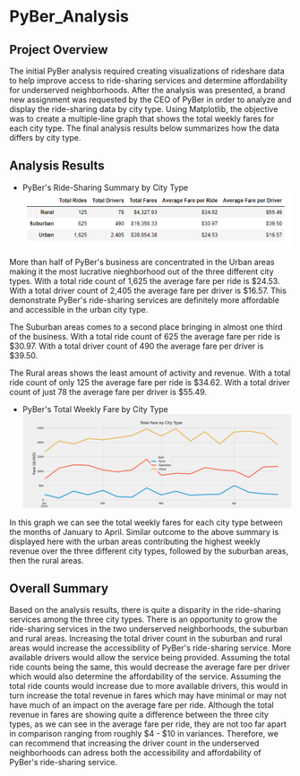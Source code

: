# PyBer_Analysis

## Project Overview
The initial PyBer analysis required creating visualizations of rideshare data to help improve access to ride-sharing services and determine affordability for underserved neighborhoods. After the analysis was presented, a brand new assignment was requested by the CEO of PyBer in order to analyze and display the ride-sharing data by city type. Using Matplotlib, the objective was to create a multiple-line graph that shows the total weekly fares for each city type. The final analysis results below summarizes how the data differs by city type.   

## Analysis Results

* PyBer's Ride-Sharing Summary by City Type
![pyber_summary_df](https://github.com/Lora-Borja/PyBer_Analysis/blob/main/analysis/pyber_summary_df.png)


More than half of PyBer's business are concentrated in the Urban areas making it the most lucrative nieghborhood out of the three different city types. With a total ride count of 1,625 the average fare per ride is $24.53. With a total driver count of 2,405 the average fare per driver is $16.57. This demonstrate PyBer's ride-sharing services are definitely more affordable and accessible in the urban city type.

The Suburban areas comes to a second place bringing in almost one third of the business. With a total ride count of 625 the average fare per ride is $30.97. With a total driver count of 490 the average fare per driver is $39.50. 

The Rural areas shows the least amount of activity and revenue. With a total ride count of only 125 the average fare per ride is $34.62. With a total driver count of just 78 the average fare per driver is $55.49. 


* PyBer's Total Weekly Fare by City Type 
![PyBer_fare_summary_](https://github.com/Lora-Borja/PyBer_Analysis/blob/main/analysis/PyBer_fare_summary.png)


In this graph we can see the total weekly fares for each city type between the months of January to April. Similar outcome to the above summary is displayed here with the urban areas contributing the highest weekly revenue over the three different city types, followed by the suburban areas, then the rural areas.

## Overall Summary
Based on the analysis results, there is quite a disparity in the ride-sharing services among the three city types. There is an opportunity to grow the ride-sharing services in the two underserved neighborhoods, the suburban and rural areas. Increasing the total driver count in the suburban and rural areas would increase the accessibility of PyBer's ride-sharing service. More available drivers would allow the service being provided. Assuming the total ride counts being the same, this would decrease the average fare per driver which would also determine the affordability of the service. Assuming the total ride counts would increase due to more available drivers, this would in turn increase the total revenue in fares which may have minimal or may not have much of an impact on the average fare per ride. Although the total revenue in fares are showing quite a difference between the three city types, as we can see in the average fare per ride, they are not too far apart in comparison ranging from roughly $4 - $10 in variances. Therefore, we can recommend that increasing the driver count in the underserved neighborhoods can adress both the accessibility and affordability of PyBer's ride-sharing service.


